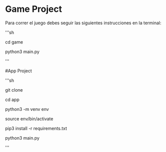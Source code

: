 # Game Project

Para correr el juego debes seguir las siguientes instrucciones en la terminal:

'''sh

cd game

python3 main.py

'''

#App Project

'''sh

git clone

cd app

python3 -m venv env 

source env/bin/activate

pip3 install -r requirements.txt

python3 main.py

'''